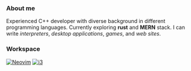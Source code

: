 ### About me
Experienced C++ developer with diverse background in different programming languages. Currently exploring **rust** and **MERN** stack. I can write _interpreters_, _desktop applications_, _games_, and _web sites_.

### Workspace
[![Neovim](https://img.shields.io/badge/Neovim-57A143?logo=neovim&logoColor=fff)](#)
[![i3](https://github.com/i3/i3/blob/next/docs/logo-30.png)](https://github.com/i3/i3)
